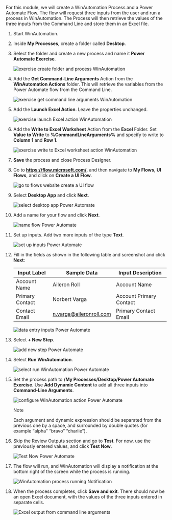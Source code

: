 For this module, we will create a WinAutomation Process and a Power Automate Flow. The flow will request three inputs from the user and run a process in WinAutomation. The Process will then retrieve the values of the three inputs from the Command Line and store them in an Excel file.

1. Start WinAutomation. 
1. Inside **My Processes**, create a folder called **Desktop**. 
1. Select the folder and create a new process and name it **Power Automate Exercise**.

   ![exercise create folder and process WinAutomation](..\media\exercise-create-folder-and-process-WinAutomation.png)

1. Add the **Get Command-Line Arguments** Action from the **WinAutomation Actions** folder. This will retrieve the variables from the Power Automate flow from the Command Line.

   ![exercise get command line arguments WinAutomation](..\media\exercise-get-command-line-arguments-WinAutomation.png)

1. Add the **Launch Excel Action**. Leave the properties unchanged.

   ![exercise launch Excel action WinAutomation](..\media\exercise-launch-Excel-action-WinAutomation.png)

1. Add the **Write to Excel Worksheet** Action from the **Excel** Folder. Set **Value to Write** to **%CommandLineArguments%** and specify to write to **Column 1** and **Row 1**.

   ![exercise write to Excel worksheet action WinAutomation](..\media\exercise-write-to-Excel-worksheet-action-WinAutomation.png)

1. **Save** the process and close Process Designer.
 
1. Go to **https://flow.microsoft.com/**, and then navigate to **My Flows**, **UI Flows**, and click on **Create a UI Flow**.

   ![go to flows website create a UI flow](..\media\go-to-flows-website-create-a-UI-flow.png)

1. Select **Desktop App** and click **Next**.

   ![select desktop app Power Automate](..\media\select-desktop-app-PowerAutomate.png)
 
1. Add a name for your flow and click **Next**.

   ![name flow Power Automate](..\media\name-flow-PowerAutomate.png)

1. Set up inputs. Add two more inputs of the type **Text**.

   ![set up inputs Power Automate](..\media\set-up-inputs-PowerAutomate.png)

1. Fill in the fields as shown in the following table and screenshot and click **Next**:


   | Input Label   | Sample Data   | Input Description|
   |-|-|-|
   | Account Name | Aileron Roll | Account Name |
   | Primary Contact | Norbert Varga | Account Primary Contact |
   | Contact Email | n.varga@aileronroll.com | Primary Contact Email |

   ![data entry inputs Power Automate](..\media\data-entry-inputs-PowerAutomate.png)
 
 1. Select **+ New Step**.

    ![add new step Power Automate](..\media\add-new-step-PowerAutomate.png)
 
14. Select **Run WinAutomation**.

    ![select run WinAutomation Power Automate](..\media\select-run-WinAutomation-PowerAutomate.png)

15. Set the process path to **/My Processes/Desktop/Power Automate Exercise**. Use **Add Dynamic Content** to add all three inputs into **Command-Line Arguments**.

    ![configure WinAutomation action Power Automate](..\media\configure-WinAutomation-action-PowerAutomate.png)

    > [!NOTE]
    > Each argument and dynamic expression should be separated from the previous one by a space, and surrounded by double quotes (for example “alpha” “bravo” “charlie”).

16. Skip the Review Outputs section and go to **Test**. For now, use the previously entered values, and click **Test Now**.

    ![Test Now Power Automate](..\media\Test-Now-PowerAutomate.png)
 
17. The flow will run, and WinAutomation will display a notification at the bottom right of the screen while the process is running.

    ![WinAutomation process running Notification](..\media\WinAutomation-process-running-Notification.png)

18. When the process completes, click **Save and exit**. There should now be an open Excel document, with the values of the three inputs entered in separate cells.

    ![Excel output from command line arguments](..\media\Excel-output-from-command-line-arguments.png)
